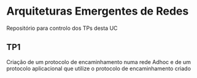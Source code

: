 # Arquiteturas Emergentes de Redes

Repositório para controlo dos TPs desta UC

## TP1

Criação de um protocolo de encaminhamento numa rede Adhoc e de um protocolo aplicacional que utilize o protocolo de encaminhamento criado
